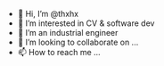 - 👋 Hi, I’m @thxhx
- 👀 I’m interested in CV & software dev
- 🌱 I’m an industrial engineer
- 💞️ I’m looking to collaborate on ...
- 📫 How to reach me ...

<!---
thxhx/thxhx is a ✨ special ✨ repository because its `README.md` (this file) appears on your GitHub profile.
You can click the Preview link to take a look at your changes.
--->
